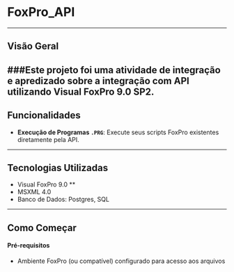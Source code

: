 # FoxPro_API
---
## Visão Geral
###Este projeto foi uma atividade de integração e apredizado sobre a integração com API utilizando Visual FoxPro 9.0 SP2.
---
## Funcionalidades
* **Execução de Programas `.PRG`**: Execute seus scripts FoxPro existentes diretamente pela API.
---
## Tecnologias Utilizadas

* Visual FoxPro 9.0 **
* MSXML 4.0 
* Banco de Dados: Postgres, SQL

---
## Como Começar
#### Pré-requisitos
* Ambiente FoxPro (ou compatível) configurado para acesso aos arquivos

